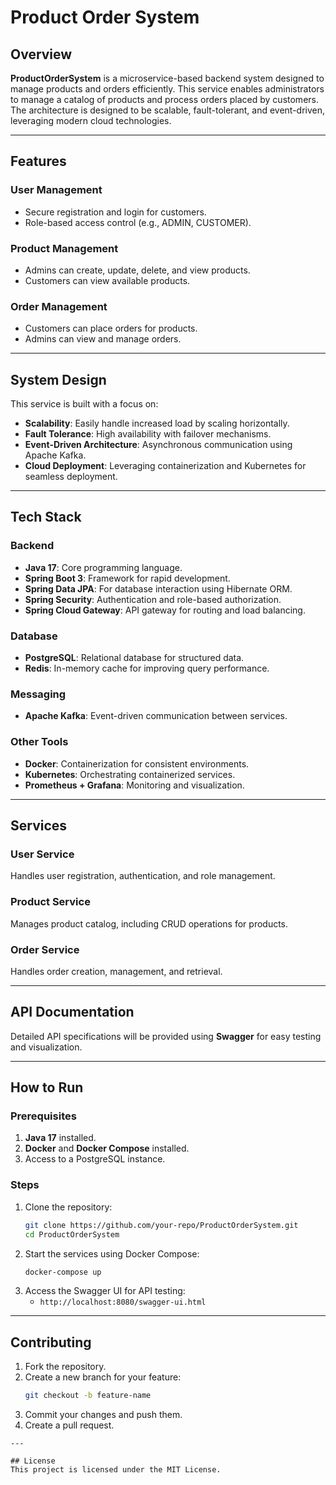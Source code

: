 # Product Order System

## Overview
**ProductOrderSystem** is a microservice-based backend system designed to manage products and orders efficiently. This service enables administrators to manage a catalog of products and process orders placed by customers. The architecture is designed to be scalable, fault-tolerant, and event-driven, leveraging modern cloud technologies.

---

## Features
### User Management
- Secure registration and login for customers.
- Role-based access control (e.g., ADMIN, CUSTOMER).

### Product Management
- Admins can create, update, delete, and view products.
- Customers can view available products.

### Order Management
- Customers can place orders for products.
- Admins can view and manage orders.

---

## System Design
This service is built with a focus on:
- **Scalability**: Easily handle increased load by scaling horizontally.
- **Fault Tolerance**: High availability with failover mechanisms.
- **Event-Driven Architecture**: Asynchronous communication using Apache Kafka.
- **Cloud Deployment**: Leveraging containerization and Kubernetes for seamless deployment.

---

## Tech Stack
### Backend
- **Java 17**: Core programming language.
- **Spring Boot 3**: Framework for rapid development.
- **Spring Data JPA**: For database interaction using Hibernate ORM.
- **Spring Security**: Authentication and role-based authorization.
- **Spring Cloud Gateway**: API gateway for routing and load balancing.

### Database
- **PostgreSQL**: Relational database for structured data.
- **Redis**: In-memory cache for improving query performance.

### Messaging
- **Apache Kafka**: Event-driven communication between services.

### Other Tools
- **Docker**: Containerization for consistent environments.
- **Kubernetes**: Orchestrating containerized services.
- **Prometheus + Grafana**: Monitoring and visualization.

---

## Services
### User Service
Handles user registration, authentication, and role management.

### Product Service
Manages product catalog, including CRUD operations for products.

### Order Service
Handles order creation, management, and retrieval.

---

## API Documentation
Detailed API specifications will be provided using **Swagger** for easy testing and visualization.

---

## How to Run
### Prerequisites
1. **Java 17** installed.
2. **Docker** and **Docker Compose** installed.
3. Access to a PostgreSQL instance.

### Steps
1. Clone the repository:
   ```bash
   git clone https://github.com/your-repo/ProductOrderSystem.git
   cd ProductOrderSystem
   ```
2. Start the services using Docker Compose:
   ```bash
   docker-compose up
   ```
3. Access the Swagger UI for API testing:
   - `http://localhost:8080/swagger-ui.html`

---

## Contributing
1. Fork the repository.
2. Create a new branch for your feature:
   ```bash
   git checkout -b feature-name
   ```
3. Commit your changes and push them.
4. Create a pull request.
```
---

## License
This project is licensed under the MIT License.





